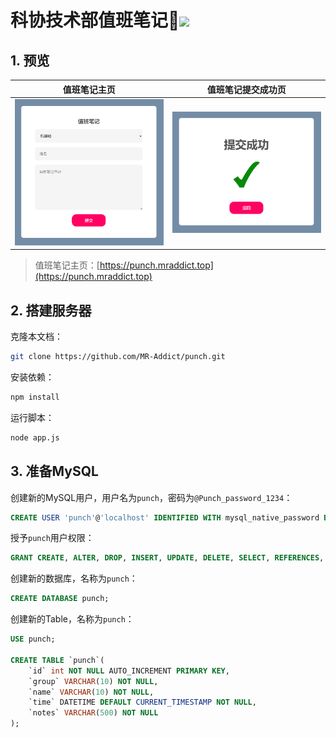 <h1>科协技术部值班笔记👻<img src="https://github.com/MR-Addict/punch/actions/workflows/server.yml/badge.svg?branch=main"/>
</h1>

## 1. 预览

|             值班笔记主页             |             值班笔记提交成功页             |
| :----------------------------------: | :----------------------------------------: |
| ![Punch-Home](images/Punch-Home.png) | ![Punch-Success](images/Punch-Success.png) |

> 值班笔记主页：[https://punch.mraddict.top](https://punch.mraddict.top)

## 2. 搭建服务器

克隆本文档：

```bash
git clone https://github.com/MR-Addict/punch.git
```

安装依赖：

```bash
npm install
```

运行脚本：

```bash
node app.js
```

## 3. 准备MySQL

创建新的MySQL用户，用户名为`punch`，密码为`@Punch_password_1234`：

```sql
CREATE USER 'punch'@'localhost' IDENTIFIED WITH mysql_native_password BY '@Punch_password_1234';
```

授予`punch`用户权限：

```sql
GRANT CREATE, ALTER, DROP, INSERT, UPDATE, DELETE, SELECT, REFERENCES, RELOAD on *.* TO 'punch'@'localhost' WITH GRANT OPTION;
```

创建新的数据库，名称为`punch`：

```sql
CREATE DATABASE punch;
```

创建新的Table，名称为`punch`：

```sql
USE punch;

CREATE TABLE `punch`(
    `id` int NOT NULL AUTO_INCREMENT PRIMARY KEY,
    `group` VARCHAR(10) NOT NULL,
    `name` VARCHAR(10) NOT NULL,
    `time` DATETIME DEFAULT CURRENT_TIMESTAMP NOT NULL,
    `notes` VARCHAR(500) NOT NULL
);
```
